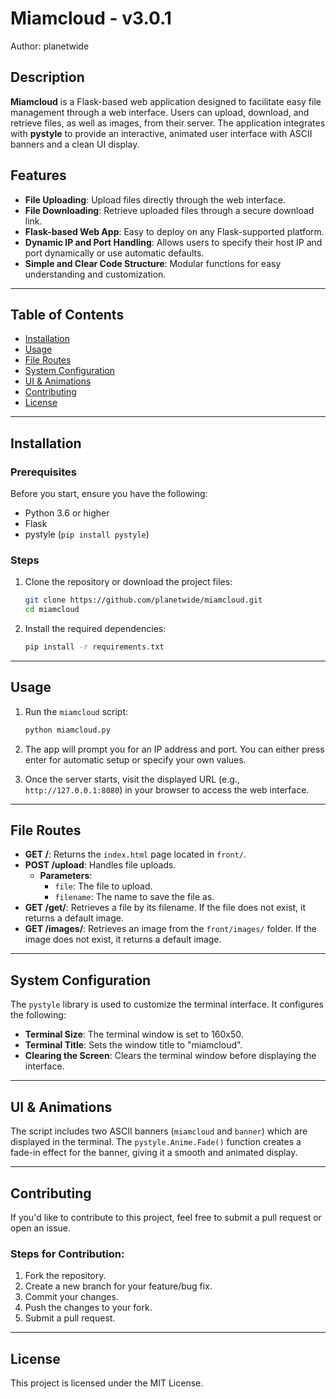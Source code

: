 # Miamcloud - v3.0.1

Author: planetwide

## Description

**Miamcloud** is a Flask-based web application designed to facilitate easy file management through a web interface. Users can upload, download, and retrieve files, as well as images, from their server. The application integrates with **pystyle** to provide an interactive, animated user interface with ASCII banners and a clean UI display. 

## Features

- **File Uploading**: Upload files directly through the web interface.
- **File Downloading**: Retrieve uploaded files through a secure download link.
- **Flask-based Web App**: Easy to deploy on any Flask-supported platform.
- **Dynamic IP and Port Handling**: Allows users to specify their host IP and port dynamically or use automatic defaults.
- **Simple and Clear Code Structure**: Modular functions for easy understanding and customization.

---

## Table of Contents

- [Installation](#installation)
- [Usage](#usage)
- [File Routes](#file-routes)
- [System Configuration](#system-configuration)
- [UI & Animations](#ui--animations)
- [Contributing](#contributing)
- [License](#license)

---

## Installation

### Prerequisites

Before you start, ensure you have the following:

- Python 3.6 or higher
- Flask
- pystyle (`pip install pystyle`)

### Steps

1. Clone the repository or download the project files:
   ```bash
   git clone https://github.com/planetwide/miamcloud.git
   cd miamcloud
   ```

2. Install the required dependencies:
   ```bash
   pip install -r requirements.txt
   ```

---

## Usage

1. Run the `miamcloud` script:
   ```bash
   python miamcloud.py
   ```

2. The app will prompt you for an IP address and port. You can either press enter for automatic setup or specify your own values.

3. Once the server starts, visit the displayed URL (e.g., `http://127.0.0.1:8080`) in your browser to access the web interface.

---

## File Routes

- **GET /**: Returns the `index.html` page located in `front/`.
- **POST /upload**: Handles file uploads.
    - **Parameters**:
      - `file`: The file to upload.
      - `filename`: The name to save the file as.
- **GET /get/<filename>**: Retrieves a file by its filename. If the file does not exist, it returns a default image.
- **GET /images/<image>**: Retrieves an image from the `front/images/` folder. If the image does not exist, it returns a default image.

---

## System Configuration

The `pystyle` library is used to customize the terminal interface. It configures the following:

- **Terminal Size**: The terminal window is set to 160x50.
- **Terminal Title**: Sets the window title to "miamcloud".
- **Clearing the Screen**: Clears the terminal window before displaying the interface.

---

## UI & Animations

The script includes two ASCII banners (`miamcloud` and `banner`) which are displayed in the terminal. The `pystyle.Anime.Fade()` function creates a fade-in effect for the banner, giving it a smooth and animated display.

---

## Contributing

If you'd like to contribute to this project, feel free to submit a pull request or open an issue.

### Steps for Contribution:

1. Fork the repository.
2. Create a new branch for your feature/bug fix.
3. Commit your changes.
4. Push the changes to your fork.
5. Submit a pull request.

---

## License

This project is licensed under the MIT License.